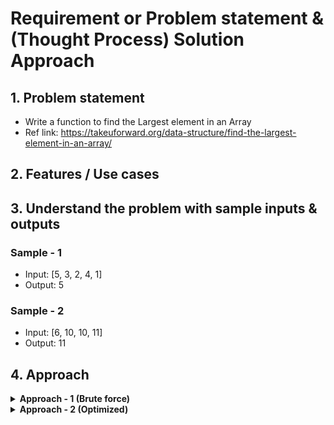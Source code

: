 # Requirement or Problem statement & (Thought Process) Solution Approach

## 1. Problem statement

- Write a function to find the Largest element in an Array
- Ref link: https://takeuforward.org/data-structure/find-the-largest-element-in-an-array/

## 2. Features / Use cases

## 3. Understand the problem with sample inputs & outputs

### Sample - 1

- Input: [5, 3, 2, 4, 1]
- Output: 5

### Sample - 2

- Input: [6, 10, 10, 11]
- Output: 11

## 4. Approach

<details>
  <summary><b>Approach - 1 (Brute force)</b></summary>

- Thought Process / Approach

  - Sort Array in ascending order
  - Return last element, Array[size - 1]

- Complexity
  - Time Complexity: O(n \* log n)
  - Space Complexity: O(n)

</details>

<details>
  <summary><b>Approach - 2 (Optimized)</b></summary>

- Thought Process / Approach - one pass solution

  - Define & init max variable with A[0] first element
  - Loop each element & compare with max variable
    - If any element greater than max, update max variable with that element
  - Return max variable

- Complexity
  - Time Complexity: O(n)
  - Space Complexity: O(1)

</details>

